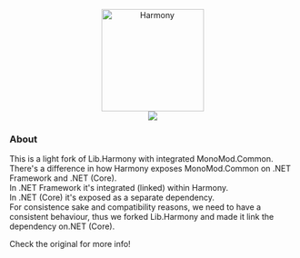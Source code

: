 <p align="center">
  <img src="https://raw.githubusercontent.com/pardeike/Harmony/master/HarmonyLogo.png" alt="Harmony" width="180" /><br>
  <a href="https://www.nuget.org/packages/Bannerlord.Lib.Harmony" alt="NuGet Bannerlord.Lib.Harmony">
  <img src="https://img.shields.io/nuget/v/Bannerlord.Lib.Harmony.svg?label=NuGet%20Bannerlord.Lib.Harmony&colorB=blue" />
  </a>
</p>

### About

This is a light fork of Lib.Harmony with integrated MonoMod.Common. There's a difference in how Harmony exposes MonoMod.Common on .NET Framework and .NET (Core).  
In .NET Framework it's integrated (linked) within Harmony.  
In .NET (Core) it's exposed as a separate dependency.  
For consistence sake and compatibility reasons, we need to have a consistent behaviour, thus we forked Lib.Harmony and made it link the dependency on.NET (Core).  
  
Check the original for more info!
